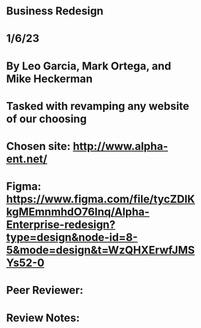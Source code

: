 # Business Redesign
# 1/6/23
# By Leo Garcia, Mark Ortega, and Mike Heckerman
# Tasked with revamping any website of our choosing
# Chosen site: http://www.alpha-ent.net/
# Figma: https://www.figma.com/file/tycZDlKkgMEmnmhdO76Inq/Alpha-Enterprise-redesign?type=design&node-id=8-5&mode=design&t=WzQHXErwfJMSYs52-0
# Peer Reviewer:
# Review Notes:
